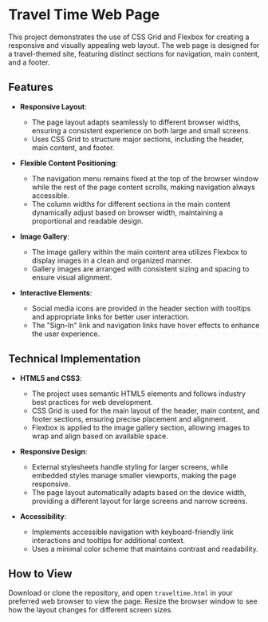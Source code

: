 # Travel Time Web Page

This project demonstrates the use of CSS Grid and Flexbox for creating a responsive and visually appealing web layout. The web page is designed for a travel-themed site, featuring distinct sections for navigation, main content, and a footer.

## Features

- **Responsive Layout**: 
  - The page layout adapts seamlessly to different browser widths, ensuring a consistent experience on both large and small screens.
  - Uses CSS Grid to structure major sections, including the header, main content, and footer.

- **Flexible Content Positioning**:
  - The navigation menu remains fixed at the top of the browser window while the rest of the page content scrolls, making navigation always accessible.
  - The column widths for different sections in the main content dynamically adjust based on browser width, maintaining a proportional and readable design.

- **Image Gallery**:
  - The image gallery within the main content area utilizes Flexbox to display images in a clean and organized manner.
  - Gallery images are arranged with consistent sizing and spacing to ensure visual alignment.

- **Interactive Elements**:
  - Social media icons are provided in the header section with tooltips and appropriate links for better user interaction.
  - The "Sign-In" link and navigation links have hover effects to enhance the user experience.

## Technical Implementation

- **HTML5 and CSS3**:
  - The project uses semantic HTML5 elements and follows industry best practices for web development.
  - CSS Grid is used for the main layout of the header, main content, and footer sections, ensuring precise placement and alignment.
  - Flexbox is applied to the image gallery section, allowing images to wrap and align based on available space.

- **Responsive Design**:
  - External stylesheets handle styling for larger screens, while embedded styles manage smaller viewports, making the page responsive.
  - The page layout automatically adapts based on the device width, providing a different layout for large screens and narrow screens.

- **Accessibility**:
  - Implements accessible navigation with keyboard-friendly link interactions and tooltips for additional context.
  - Uses a minimal color scheme that maintains contrast and readability.

## How to View

Download or clone the repository, and open `traveltime.html` in your preferred web browser to view the page. Resize the browser window to see how the layout changes for different screen sizes.
